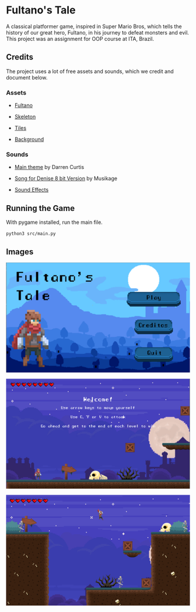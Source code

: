 # Fultano's Tale

A classical platformer game, inspired in Super Mario Bros, which tells the history of our great hero, Fultano, in his journey to defeat monsters and evil. This project was an assignment for OOP course at ITA, Brazil.

## Credits

The project uses a lot of free assets and sounds, which we credit and document below.

### Assets

* [Fultano](https://rvros.itch.io/animated-pixel-hero)

* [Skeleton](https://sanctumpixel.itch.io/sword-skeleton-pixel-art-character)

* [Tiles](https://www.gameart2d.com/free-graveyard-platformer-tileset.html)

* [Background](https://www.reddit.com/r/PixelArt/comments/5nf8bo/oc_medieval_background/)

### Sounds
* [Main theme](https://www.darrencurtismusic.com/) by Darren Curtis

* [Song for Denise 8 bit Version](https://www.youtube.com/watch?v=abcAEmG4BMU&t=49s) by Musikage

* [Sound Effects](https://mixkit.co/free-sound-effects/)

## Running the Game

With pygame installed, run the main file.

```
python3 src/main.py
```

## Images

![This is an image1](/screenshots/main_menu.png)

![This is an image2](/screenshots/playing_1.png)

![This is an image3](/screenshots/playing_2.png)
